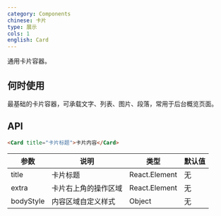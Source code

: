 ```yaml
---
category: Components
chinese: 卡片
type: 展示
cols: 1
english: Card
---
```


通用卡片容器。

## 何时使用

最基础的卡片容器，可承载文字、列表、图片、段落，常用于后台概览页面。

## API

```html
<Card title="卡片标题">卡片内容</Card>
```

| 参数     | 说明           | 类型     | 默认值       |
|----------|----------------|----------|--------------|
| title    | 卡片标题 | React.Element   |  无  |
| extra    | 卡片右上角的操作区域 | React.Element   |  无  |
| bodyStyle | 内容区域自定义样式 | Object   |  无  |
